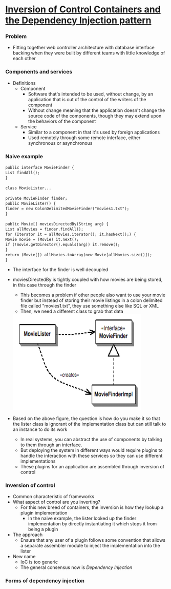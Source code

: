 # [Inversion of Control Containers and the Dependency Injection pattern](https://martinfowler.com/articles/injection.html)

### Problem

- Fitting together web controller architecture with database interface backing when they were built by different teams with little knowledge of each other

### Components and services

- Definitions
    - Component
        - Software that's intended to be used, without change, by an application that is out of the control of the writers of the component
        - Without change meaning that the application doesn't change the source code of the components, though they may extend upon the behaviors of the component
    - Service
        - Similar to a component in that it's used by foreign applications
        - Used remotely through some remote interface, either synchronous or asynchronous

### Naive example

    public interface MovieFinder {
    List findAll();
    }

    class MovieLister...

    private MovieFinder finder;
    public MovieLister() {
    finder = new ColonDelimitedMovieFinder("movies1.txt");
    }

    public Movie[] moviesDirectedBy(String arg) {
    List allMovies = finder.findAll();
    for (Iterator it = allMovies.iterator(); it.hasNext();) {
    Movie movie = (Movie) it.next();
    if (!movie.getDirector().equals(arg)) it.remove();
    }
    return (Movie[]) allMovies.toArray(new Movie[allMovies.size()]);
    }

- The interface for the finder is well decoupled
- moviesDirectedBy is tightly coupled with how movies are being stored, in this case through the finder
    - This becomes a problem if other people also want to use your movie finder but instead of storing their movie listings in a colon delimited file called "movies1.txt", they use something else like SQL or XML
    - Then, we need a different class to grab that data

    <img src="./movielister.png" width="400" height="300">

- Based on the above figure, the question is how do you make it so that the lister class is ignorant of the implementation class but can still talk to an instance to do its work
    - In real systems, you can abstract the use of components by talking to them through an interface.
    - But deploying the system in different ways would require plugins to handle the interaction with these services so they can use different implementations
    - These plugins for an application are assembled through inversion of control

### Inversion of control

- Common characteristic of frameworks
- What aspect of control are you inverting?
    - For this new breed of containers, the inversion is how they lookup a plugin implementation
        - In the naive example, the lister looked up the finder implementation by directly instantiating it which stops it from being a plugin
- The approach
    - Ensure that any user of a plugin follows some convention that allows a separate assembler module to inject the implementation into the lister
- New name
    - IoC is too generic
    - The general consensus now is *Dependency Injection*

### Forms of dependency injection
